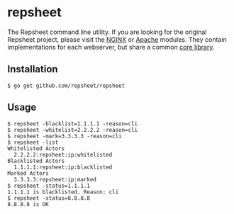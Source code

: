 # repsheet

The Repsheet command line utility. If you are looking for the original Repsheet project, please visit the [NGINX](https://github.com/repsheet/repsheet-nginx) or [Apache](https://github.com/repsheet/repsheet-apache) modules. They contain implementations for each webserver, but share a common [core library](https://github.com/repsheet/librepsheet).

## Installation

```
$ go get github.com/repsheet/repsheet
```

## Usage

```
$ repsheet -blacklist=1.1.1.1 -reason=cli
$ repsheet -whitelist=2.2.2.2 -reason=cli
$ repsheet -mark=3.3.3.3 -reason=cli
$ repsheet -list
Whitelisted Actors
  2.2.2.2:repsheet:ip:whitelisted
Blacklisted Actors
  1.1.1.1:repsheet:ip:blacklisted
Marked Actors
  3.3.3.3:repsheet:ip:marked
$ repsheet -status=1.1.1.1
1.1.1.1 is blacklisted. Reason: cli
$ repsheet -status=8.8.8.8
8.8.8.8 is OK
```
